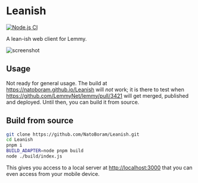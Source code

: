 # Leanish

[![Node.js CI](https://github.com/NatoBoram/Leanish/actions/workflows/node.js.yaml/badge.svg)](https://github.com/NatoBoram/Leanish/actions/workflows/node.js.yaml)

A lean-ish web client for Lemmy.

![screenshot](https://github.com/NatoBoram/Leanish/assets/10495562/40ed33e9-49bd-4201-9067-e408f1452d60)

## Usage

Not ready for general usage. The build at <https://natoboram.github.io/Leanish> will _not_ work; it is there to test when <https://github.com/LemmyNet/lemmy/pull/3421> will get merged, published and deployed. Until then, you can build it from source.

## Build from source

```sh
git clone https://github.com/NatoBoram/Leanish.git
cd Leanish
pnpm i
BUILD_ADAPTER=node pnpm build
node ./build/index.js
```

This gives you access to a local server at <http://localhost:3000> that you can even access from your mobile device.

